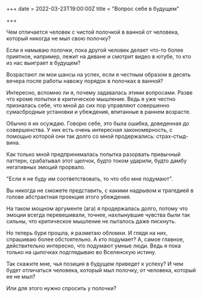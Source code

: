 +++
date = 2022-03-23T19:00:00Z
title = "Вопрос себе в будущем"

+++

Чем отличается человек с чистой полочкой в ванной от человека, который никогда не мыл свою полочку?

Если я намываю полочки, пока другой человек делает что-то более приятное, например, лежит на диване и смотрит видео в ютубе, то кто из нас выиграет в будущем?

Возрастают ли мои шансы на успех, если я честным образом в десять вечера после работы навожу порядок в полочках в ванной?

Интересно, вспомню ли я, почему задавалась этими вопросами. Разве что кроме попытки в критическое мышление. Ведь я уже честно призналась себе, что мной до сих пор управляют совершенно сумасбродные установки и убеждения, впитанные в раннем возрасте.

Обычно я их осуждаю. Говорю себе, это была ошибка, доведенная до совершенства. У них есть очень интересная закономерность, с помощью которой они так долго со мной продержались: страх-стыд-вина.

Как только мной предпринималась попытка разорвать привычный паттерн, срабатывал этот щелчок, будто током ударили, будто дамбу негативных эмоций прорвало.

"Если я не буду им соответствовать, то что обо мне подумают".

Вы никогда не сможете представить, с какими надрывом и трагедией в голове абстрактная проекция этого убеждения.

На таком мощном аргументе (ага) я продержалась долго, потому что эмоции всегда перевешивали, точнее, нахлынувшие чувства были так сильны, что критическое мышление не пыталось даже пискнуть.

Но теперь буря прошла, я разметаю обломки. И глядя на них, спрашиваю более обстоятельно. А кто подумает? А, самое главное, действительно интересно, что подумают умные люди. Ведь я пока только на цыпочках подглядываю во Вселенскую истину.

Так скажите мне, чья позиция в будущем приведет к успеху? И чем будет отличаться человека, который мыл полочку, от человека, который ее не мыл?

Или для этого нужно спросить у полочки?
